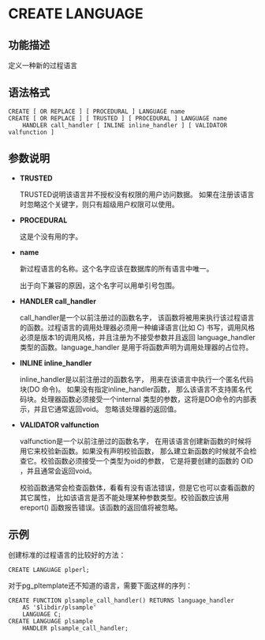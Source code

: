 # CREATE LANGUAGE<a name="ZH-CN_TOPIC_0000001080607732"></a>

## 功能描述<a name="section113331284191"></a>

定义一种新的过程语言

## 语法格式<a name="section122664751912"></a>

```
CREATE [ OR REPLACE ] [ PROCEDURAL ] LANGUAGE name
CREATE [ OR REPLACE ] [ TRUSTED ] [ PROCEDURAL ] LANGUAGE name
    HANDLER call_handler [ INLINE inline_handler ] [ VALIDATOR valfunction ]
```

## 参数说明<a name="section48568352146"></a>

-   **TRUSTED**

    TRUSTED说明该语言并不授权没有权限的用户访问数据。 如果在注册该语言时忽略这个关键字，则只有超级用户权限可以使用。

-   **PROCEDURAL**

    这是个没有用的字。

-   **name**

    新过程语言的名称。这个名字应该在数据库的所有语言中唯一。

    出于向下兼容的原因，这个名字可以用单引号包围。

-   **HANDLER call\_handler**

    call\_handler是一个以前注册过的函数名字， 该函数将被用来执行该过程语言的函数。过程语言的调用处理器必须用一种编译语言\(比如 C\) 书写，调用风格必须是版本1的调用风格，并且注册为不接受参数并且返回 language\_handler类型的函数。language\_handler 是用于将函数声明为调用处理器的占位符。

-   **INLINE inline\_handler**

    inline\_handler是以前注册过的函数名字， 用来在该语言中执行一个匿名代码块\(DO 命令\)。 如果没有指定inline\_handler函数， 那么该语言不支持匿名代码块。处理器函数必须接受一个internal 类型的参数，这将是DO命令的内部表示，并且它通常返回void。 忽略该处理器的返回值。

-   **VALIDATOR valfunction**

    valfunction是一个以前注册过的函数名字， 在用该语言创建新函数的时候将用它来校验新函数。如果没有声明校验函数， 那么建立新函数的时候就不会检查它。校验函数必须接受一个类型为oid的参数， 它是将要创建的函数的 OID ，并且通常会返回void。

    校验函数通常会检查函数体，看看有没有语法错误，但是它也可以查看函数的其它属性， 比如该语言是否不能处理某种参数类型。校验函数应该用ereport\(\) 函数报告错误。该函数的返回值将被忽略。


## 示例<a name="section95851353171318"></a>

创建标准的过程语言的比较好的方法：

```
CREATE LANGUAGE plperl;
```

对于pg\_pltemplate还不知道的语言，需要下面这样的序列：

```
CREATE FUNCTION plsample_call_handler() RETURNS language_handler
    AS '$libdir/plsample'
    LANGUAGE C;
CREATE LANGUAGE plsample
    HANDLER plsample_call_handler;
```

